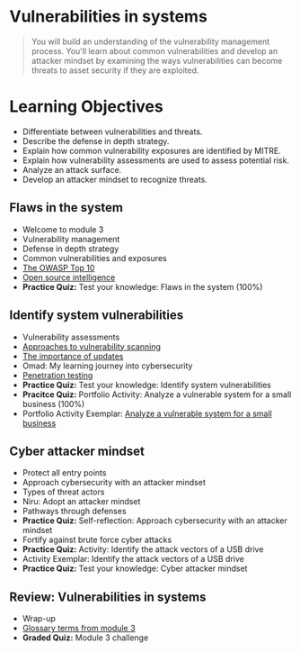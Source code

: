 # Vulnerabilities in systems
> You will build an understanding of the vulnerability management process. You'll learn about common vulnerabilities and develop an attacker mindset by examining the ways vulnerabilities can become threats to asset security if they are exploited.
# Learning Objectives
- Differentiate between vulnerabilities and threats.
- Describe the defense in depth strategy.
- Explain how common vulnerability exposures are identified by MITRE.
- Explain how vulnerability assessments are used to assess potential risk.
- Analyze an attack surface.
- Develop an attacker mindset to recognize threats.

## Flaws in the system
- Welcome to module 3
- Vulnerability management
- Defense in depth strategy
- Common vulnerabilities and exposures
- [The OWASP Top 10](https://github.com/KailaniBailey/Google-Cybersecurity-Professional-Certificate/tree/main/Course%205:%20Assets,%20Threats,%20and%20Vulnerabilities/Week%203:%20Vulnerabilities%20in%20systems/The%20OWASP%20Top%2010)
- [Open source intelligence](https://github.com/KailaniBailey/Google-Cybersecurity-Professional-Certificate/tree/main/Course%205:%20Assets,%20Threats,%20and%20Vulnerabilities/Week%203:%20Vulnerabilities%20in%20systems/Open%20source%20intelligence)
- **Practice Quiz:** Test your knowledge: Flaws in the system (100%)
## Identify system vulnerabilities
- Vulnerability assessments
- [Approaches to vulnerability scanning](https://github.com/KailaniBailey/Google-Cybersecurity-Professional-Certificate/tree/main/Course%205:%20Assets,%20Threats,%20and%20Vulnerabilities/Week%203:%20Vulnerabilities%20in%20systems/Approaches%20to%20vulnerability%20scanning)
- [The importance of updates](https://github.com/KailaniBailey/Google-Cybersecurity-Professional-Certificate/tree/main/Course%205:%20Assets,%20Threats,%20and%20Vulnerabilities/Week%203:%20Vulnerabilities%20in%20systems/The%20importance%20of%20updates)
- Omad: My learning journey into cybersecurity
- [Penetration testing](https://github.com/KailaniBailey/Google-Cybersecurity-Professional-Certificate/tree/main/Course%205:%20Assets,%20Threats,%20and%20Vulnerabilities/Week%203:%20Vulnerabilities%20in%20systems/Penetration%20testing)
- **Practice Quiz:** Test your knowledge: Identify system vulnerabilities
- **Pracitce Quiz:** Portfolio Activity: Analyze a vulnerable system for a small business (100%)
- Portfolio Activity Exemplar: [Analyze a vulnerable system for a small business](https://github.com/KailaniBailey/Google-Cybersecurity-Professional-Certificate/blob/main/Course%205%3A%20Assets%2C%20Threats%2C%20and%20Vulnerabilities/Week%203%3A%20Vulnerabilities%20in%20systems/Vulnerability%20assessment%20report%20exemplar.pdf)
## Cyber attacker mindset
- Protect all entry points
- Approach cybersecurity with an attacker mindset
- Types of threat actors
- Niru: Adopt an attacker mindset
- Pathways through defenses
- **Practice Quiz:** Self-reflection: Approach cybersecurity with an attacker mindset
- Fortify against brute force cyber attacks
- **Practice Quiz:** Activity: Identify the attack vectors of a USB drive
- Activity Exemplar: Identify the attack vectors of a USB drive
- **Practice Quiz:** Test your knowledge: Cyber attacker mindset
## Review: Vulnerabilities in systems
- Wrap-up
- [Glossary terms from module 3](https://github.com/KailaniBailey/Google-Cybersecurity-Professional-Certificate/tree/main/Course%205:%20Assets,%20Threats,%20and%20Vulnerabilities/Week%203:%20Vulnerabilities%20in%20systems/Glossary%20terms%20from%20module%203)
- **Graded Quiz:** Module 3 challenge
